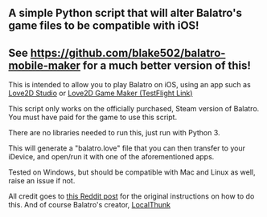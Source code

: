 ## A simple Python script that will alter Balatro's game files to be compatible with iOS!

## See https://github.com/blake502/balatro-mobile-maker for a much better version of this!

This is intended to allow you to play Balatro on iOS, using an app such as [Love2D Studio](https://apps.apple.com/us/app/love2d-studio/id6474188075?uo=4) or [Love2D Game Maker (TestFlight Link)](https://testflight.apple.com/join/bCLmQKfQ)

This script only works on the officially purchased, Steam version of Balatro. You must have paid for the game to use this script.

There are no libraries needed to run this, just run with Python 3. 

This will generate a "balatro.love" file that you can then transfer to your iDevice, and open/run it with one of the aforementioned apps.

Tested on Windows, but should be compatible with Mac and Linux as well, raise an issue if not.

All credit goes to [this Reddit post](https://old.reddit.com/r/iosgaming/comments/1bnf0zy/tutorial_run_balatro_on_your_ios_device/) for the original instructions on how to do this. And of course Balatro's creator, [LocalThunk](https://twitter.com/localthunk?lang=en)
